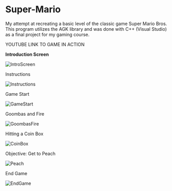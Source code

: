 Super-Mario
===========

My attempt at recreating a basic level of the classic game Super Mario Bros.
This program utilizes the AGK library and was done with C++ (Visual Studio) as a final project for my gaming course.

YOUTUBE LINK TO GAME IN ACTION

<b>Introduction Screen</b>

![IntroScreen](http://i.imgur.com/BUeGxpu.png)

Instructions

![Instructions](http://i.imgur.com/T4WIXMU.png)

Game Start

![GameStart](http://i.imgur.com/qmZT25j.png)

Goombas and Fire

![GoombasFire](http://i.imgur.com/JEEglqF.png)

Hitting a Coin Box

![CoinBox](http://i.imgur.com/Emw5EuC.png)

Objective: Get to Peach

![Peach](http://i.imgur.com/4O3CCCZ.png)

End Game

![EndGame](http://i.imgur.com/Ri7b9FD.png)
